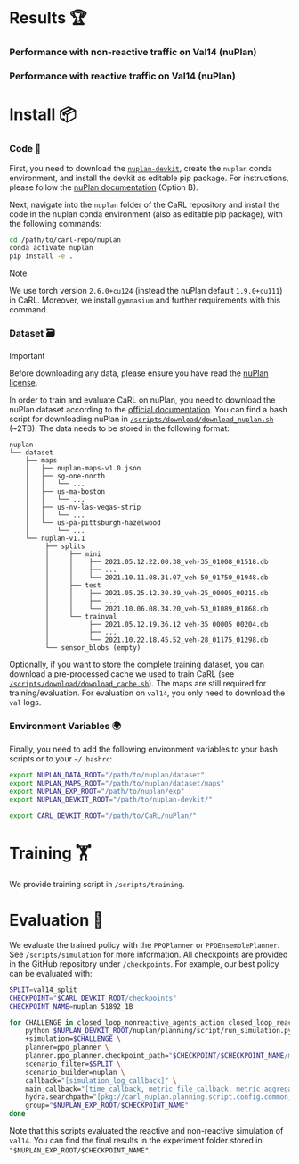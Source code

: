 
# Results 🏆

### Performance with non-reactive traffic on Val14 (nuPlan)

### Performance with reactive traffic on Val14 (nuPlan)


# Install 📦

### Code 📄
First, you need to download the [`nuplan-devkit`](https://github.com/motional/nuplan-devkit), create the `nuplan` conda environment, and install the devkit as editable pip package. For instructions, please follow the [nuPlan documentation](https://nuplan-devkit.readthedocs.io/en/latest/installation.html) (Option B).

Next, navigate into the `nuplan` folder of the CaRL repository and install the code in the nuplan conda environment (also as editable pip package), with the following commands:
```bash
cd /path/to/carl-repo/nuplan
conda activate nuplan
pip install -e .
```
> [!NOTE]  
> We use torch version `2.6.0+cu124` (instead the nuPlan default `1.9.0+cu111`) in CaRL. Moreover, we install `gymnasium` and further requirements with this command.

### Dataset 🗃️
> [!IMPORTANT]  
> Before downloading any data, please ensure you have read the [nuPlan license](https://motional-nuplan.s3-ap-northeast-1.amazonaws.com/LICENSE).

In order to train and evaluate CaRL on nuPlan, you need to download the nuPlan dataset according to the [official documentation](https://nuplan-devkit.readthedocs.io/en/latest/dataset_setup.html). You can find a bash script for downloading nuPlan in [`/scripts/download/download_nuplan.sh`](https://github.com/autonomousvision/CaRL/nuPlan/scripts/download/download_nuplan.sh) (~2TB). The data needs to be stored in the following format:
```
nuplan
└── dataset
    ├── maps
    │   ├── nuplan-maps-v1.0.json
    │   ├── sg-one-north
    │   │   └── ...
    │   ├── us-ma-boston
    │   │   └── ...
    │   ├── us-nv-las-vegas-strip
    │   │   └── ...
    │   └── us-pa-pittsburgh-hazelwood
    │       └── ...
    └── nuplan-v1.1
         ├── splits 
         │     ├── mini 
         │     │    ├── 2021.05.12.22.00.38_veh-35_01008_01518.db
         │     │    ├── ...
         │     │    └── 2021.10.11.08.31.07_veh-50_01750_01948.db
         │     ├── test 
         │     │    ├── 2021.05.25.12.30.39_veh-25_00005_00215.db
         │     │    ├── ...
         │     │    └── 2021.10.06.08.34.20_veh-53_01089_01868.db
         │     └── trainval
         │          ├── 2021.05.12.19.36.12_veh-35_00005_00204.db
         │          ├── ...
         │          └── 2021.10.22.18.45.52_veh-28_01175_01298.db
         └── sensor_blobs (empty)
```

Optionally, if you want to store the complete training dataset, you can download a pre-processed cache we used to train CaRL (see [`/scripts/download/download_cache.sh`](https://github.com/autonomousvision/CaRL/nuPlan/scripts/download/download_nuplan.sh)). The maps are still required for training/evaluation. For evaluation on `val14`, you only need to download the `val` logs. 


### Environment Variables 🌍

Finally, you need to add the following environment variables to your bash scripts or to your `~/.bashrc`:
```bash
export NUPLAN_DATA_ROOT="/path/to/nuplan/dataset"
export NUPLAN_MAPS_ROOT="/path/to/nuplan/dataset/maps"
export NUPLAN_EXP_ROOT="/path/to/nuplan/exp"
export NUPLAN_DEVKIT_ROOT="/path/to/nuplan-devkit/"

export CARL_DEVKIT_ROOT="/path/to/CaRL/nuPlan/"
```


# Training 🏋️
We provide training script in `/scripts/training`.


# Evaluation 🚗
We evaluate the trained policy with the `PPOPlanner` or `PPOEnsemblePlanner`. See `/scripts/simulation` for more information. All checkpoints are provided in the GitHub repository under `/checkpoints`. For example, our best policy can be evaluated with:
```bash
SPLIT=val14_split
CHECKPOINT="$CARL_DEVKIT_ROOT/checkpoints"
CHECKPOINT_NAME=nuplan_51892_1B

for CHALLENGE in closed_loop_nonreactive_agents_action closed_loop_reactive_agents_action; do
    python $NUPLAN_DEVKIT_ROOT/nuplan/planning/script/run_simulation.py \
    +simulation=$CHALLENGE \
    planner=ppo_planner \
    planner.ppo_planner.checkpoint_path="$CHECKPOINT/$CHECKPOINT_NAME/model_best.pth" \
    scenario_filter=$SPLIT \
    scenario_builder=nuplan \
    callback="[simulation_log_callback]" \
    main_callback="[time_callback, metric_file_callback, metric_aggregator_callback, metric_summary_callback, csv_main_callback]" \
    hydra.searchpath="[pkg://carl_nuplan.planning.script.config.common, pkg://carl_nuplan.planning.script.config.simulation, pkg://carl_nuplan.planning.script.experiments, pkg://nuplan.planning.script.config.common, pkg://nuplan.planning.script.experiments]" \
    group="$NUPLAN_EXP_ROOT/$CHECKPOINT_NAME"
done
```
Note that this scripts evaluated the reactive and non-reactive simulation of `val14`. You can find the final results in the experiment folder stored in `"$NUPLAN_EXP_ROOT/$CHECKPOINT_NAME"`.

